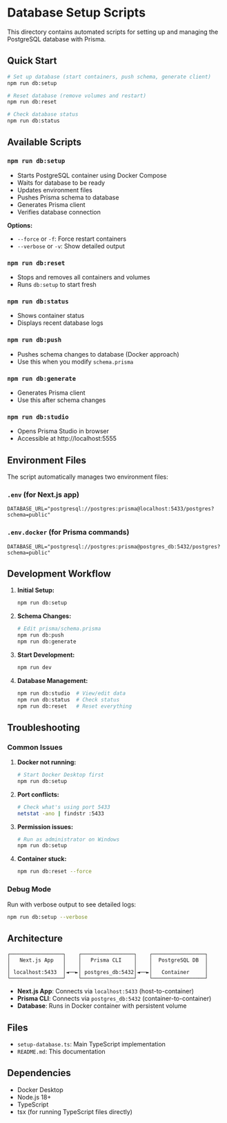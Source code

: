 # Database Setup Scripts

This directory contains automated scripts for setting up and managing the PostgreSQL database with Prisma.

## Quick Start

```bash
# Set up database (start containers, push schema, generate client)
npm run db:setup

# Reset database (remove volumes and restart)
npm run db:reset

# Check database status
npm run db:status
```

## Available Scripts

### `npm run db:setup`
- Starts PostgreSQL container using Docker Compose
- Waits for database to be ready
- Updates environment files
- Pushes Prisma schema to database
- Generates Prisma client
- Verifies database connection

**Options:**
- `--force` or `-f`: Force restart containers
- `--verbose` or `-v`: Show detailed output

### `npm run db:reset`
- Stops and removes all containers and volumes
- Runs `db:setup` to start fresh

### `npm run db:status`
- Shows container status
- Displays recent database logs

### `npm run db:push`
- Pushes schema changes to database (Docker approach)
- Use this when you modify `schema.prisma`

### `npm run db:generate`
- Generates Prisma client
- Use this after schema changes

### `npm run db:studio`
- Opens Prisma Studio in browser
- Accessible at http://localhost:5555

## Environment Files

The script automatically manages two environment files:

### `.env` (for Next.js app)
```
DATABASE_URL="postgresql://postgres:prisma@localhost:5433/postgres?schema=public"
```

### `.env.docker` (for Prisma commands)
```
DATABASE_URL="postgresql://postgres:prisma@postgres_db:5432/postgres?schema=public"
```

## Development Workflow

1. **Initial Setup:**
   ```bash
   npm run db:setup
   ```

2. **Schema Changes:**
   ```bash
   # Edit prisma/schema.prisma
   npm run db:push
   npm run db:generate
   ```

3. **Start Development:**
   ```bash
   npm run dev
   ```

4. **Database Management:**
   ```bash
   npm run db:studio  # View/edit data
   npm run db:status  # Check status
   npm run db:reset   # Reset everything
   ```

## Troubleshooting

### Common Issues

1. **Docker not running:**
   ```bash
   # Start Docker Desktop first
   npm run db:setup
   ```

2. **Port conflicts:**
   ```bash
   # Check what's using port 5433
   netstat -ano | findstr :5433
   ```

3. **Permission issues:**
   ```bash
   # Run as administrator on Windows
   npm run db:setup
   ```

4. **Container stuck:**
   ```bash
   npm run db:reset --force
   ```

### Debug Mode

Run with verbose output to see detailed logs:
```bash
npm run db:setup --verbose
```

## Architecture

```
┌─────────────────┐    ┌─────────────────┐    ┌─────────────────┐
│   Next.js App   │    │   Prisma CLI    │    │  PostgreSQL DB  │
│                 │    │                 │    │                 │
│ localhost:5433  │◄──►│ postgres_db:5432│◄──►│   Container     │
└─────────────────┘    └─────────────────┘    └─────────────────┘
```

- **Next.js App**: Connects via `localhost:5433` (host-to-container)
- **Prisma CLI**: Connects via `postgres_db:5432` (container-to-container)
- **Database**: Runs in Docker container with persistent volume

## Files

- `setup-database.ts`: Main TypeScript implementation
- `README.md`: This documentation

## Dependencies

- Docker Desktop
- Node.js 18+
- TypeScript
- tsx (for running TypeScript files directly) 